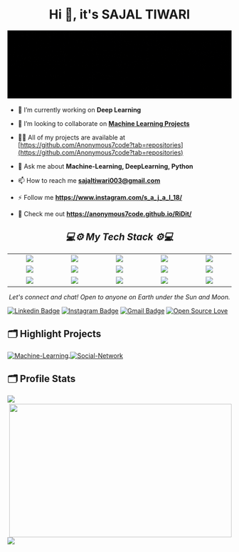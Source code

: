 <h1 align="center">Hi 👋, it's SAJAL TIWARI</h1>

![Name Banner](https://github.com/Anonymous7code/Anonymous7code/blob/master/Assets/Banner.gif)




- 🔭 I’m currently working on **Deep Learning**

- 👯 I’m looking to collaborate on <a href="https://github.com/Anonymous7code/Machine-Learning"><strong>Machine Learning Projects</strong></a>

- 👨‍💻 All of my projects are available at [https://github.com/Anonymous7code?tab=repositories](https://github.com/Anonymous7code?tab=repositories)


- 💬 Ask me about **Machine-Learning, DeepLearning, Python**

- 📫 How to reach me **sajaltiwari003@gmail.com**

- ⚡ Follow me **https://www.instagram.com/s_a_j_a_l_18/**

- 👨‍ Check me out **https://anonymous7code.github.io/RiDit/**



<h2 align='center'><i>💻⚙ My Tech Stack  ⚙💻</i></h2>
<table width="100">
<tr>
    <td align='center' width="190">
        <img src="https://upload.wikimedia.org/wikipedia/commons/c/c3/Python-logo-notext.svg" width="60">
    </td>
<td align='center' width="190">
        <img src="https://upload.wikimedia.org/wikipedia/commons/2/2d/Tensorflow_logo.svg" width="60">
    </td>
<td align='center' width="190">
        <img src="https://d3mds3ychln71.cloudfront.net/img/flutter-logo@3x.png" width="60">
    </td>
<td align='center' width="190">
        <img src="https://upload.wikimedia.org/wikipedia/commons/3/3c/Flask_logo.svg" width="60">
    </td>
<td align='center' width="190">
        <img src="https://static.djangoproject.com/img/logos/django-logo-negative.svg" width="60">
    </td>
    
</tr>
<tr>
    <td align='center' width="190">
        <img src="https://upload.wikimedia.org/wikipedia/commons/1/16/Ubuntu_and_Ubuntu_Server_Icon.png" width="60">
    </td>
<td align='center' width="190">
        <img src="https://upload.wikimedia.org/wikipedia/commons/3/3f/Git_icon.svg" width="60">
    </td>
<td align='center' width="190">
        <img src="https://www.vectorlogo.zone/logos/java/java-icon.svg" width="60">
    </td>
<td align='center' width="190">
        <img src="https://upload.wikimedia.org/wikipedia/commons/8/82/Devicon-html5-plain.svg" width="60">
    </td>
<td align='center' width="190">
        <img src="https://upload.wikimedia.org/wikipedia/commons/1/18/ISO_C%2B%2B_Logo.svg" width="60">
    </td>
    
</tr>
<tr>
    <td align='center' width="190">
        <img src="https://www.freepnglogos.com/uploads/javascript/javascript-online-logo-for-website-0.png" width="60">
    </td>
<td align='center' width="190">
        <img src="https://www.php.net/images/logos/new-php-logo.svg" width="60">
    </td>
<td align='center' width="190">
        <img src="https://www.mysql.com/common/logos/logo-mysql-170x115.png" width="60">
    </td>
<td align='center' width="190">
        <img src="https://upload.wikimedia.org/wikipedia/commons/8/82/Devicon-html5-plain.svg" width="60">
    </td>
<td align='center' width="190">
        <img src="https://getbootstrap.com/docs/5.0/assets/brand/bootstrap-logo.svg" width="60">
    </td>
    
</tr>
</table>




<p align="center">
  <i>Let's connect and chat! Open to anyone on Earth under the Sun and Moon.</i>
</p>


[![Linkedin Badge](https://img.shields.io/badge/-sajal_tiwari-blue?style=flat-square&logo=Linkedin&logoColor=white&link=https://www.linkedin.com/in/sajal-tiwari-0b420616b/)](https://www.linkedin.com/in/sajal-tiwari-0b420616b/)
[![Instagram Badge](https://img.shields.io/badge/-s_a_j_a_l_18-purple?style=flat-square&logo=instagram&logoColor=white&link=https://instagram.com/s_a_j_a_l_18/)](https://instagram.com/s_a_j_a_l_18)
[![Gmail Badge](https://img.shields.io/badge/-sajaltiwari003@gmail.com-c14438?style=flat-square&logo=Gmail&logoColor=white&link=mailto:sajaltiwari003@gmail.com)](mailto:sajaltiwari003@gmail.com)
[![Open Source Love](https://badges.frapsoft.com/os/v1/open-source.svg?v=102)](https://github.com/anonymous7code/)




## 🗂️ Highlight Projects

<a href="https://github.com/Anonymous7code/Machine-Learning">
  <img align="center" src="https://github-readme-stats.vercel.app/api/pin/?username=anonymous7code&repo=Machine-Learning&show_icons=true&line_height=27&title_color=6aa6f8&text_color=8a919a&icon_color=6aa6f8&bg_color=0e1116" alt="Machine-Learning" />
</a>

<a href="https://github.com/Anonymous7code/SocialBlock">
  <img align="center" src="https://github-readme-stats.vercel.app/api/pin/?username=anonymous7code&repo=SocialBlock&show_icons=true&line_height=27&title_color=6aa6f8&text_color=8a919a&icon_color=6aa6f8&bg_color=0e1116" alt="Social-Network" />
</a>

## 🗂️ Profile Stats

<p align="left">
<img height="300px" src="https://github-readme-stats.vercel.app/api/top-langs/?username=Anonymous7code&theme=synthwave">
<img align="right" height="300px" width="500px" src="https://github-readme-streak-stats.herokuapp.com/?user=Anonymous7code&theme=synthwave">
</p>
<img src="https://activity-graph.herokuapp.com/graph?username=Anonymous7code&bg_color=2B213A&color=E5289E&line=DA5B0B&point=E1E8EB">




<!-- 
![Github stats](https://github-readme-stats.vercel.app/api?username=anonymous7code&show_icons=true&theme=tokyonight)

![GitHub streak stats](https://github-readme-streak-stats.herokuapp.com/?user=Anonymous7code) -->

<!---
Anonymous7code/Anonymous7code is a ✨ special ✨ repository because its `README.md` (this file) appears on your GitHub profile.
You can click the Preview link to take a look at your changes.
--->
